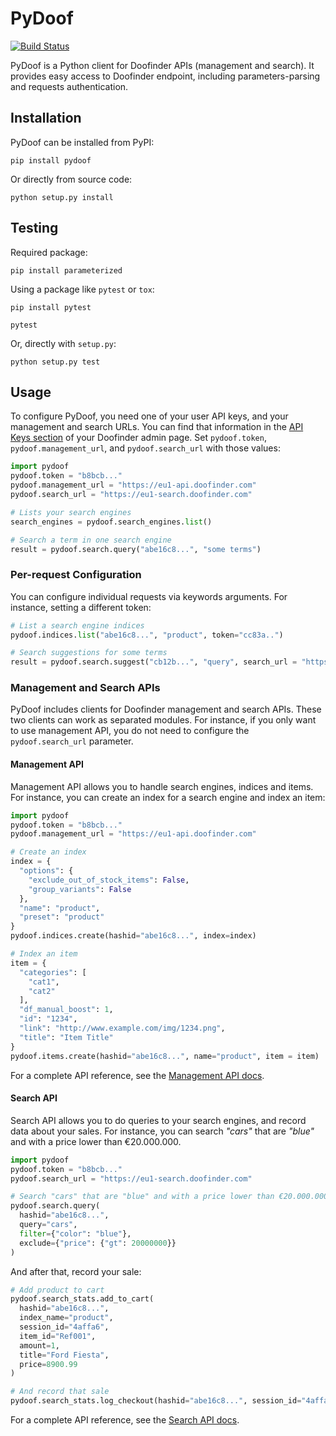 # PyDoof

[![Build Status](https://api.travis-ci.org/doofinder/pydoof.svg?branch=master)](https://travis-ci.org/doofinder/pydoof)

PyDoof is a Python client for Doofinder APIs (management and search). It provides easy access to Doofinder endpoint, including parameters-parsing and requests authentication.

## Installation

PyDoof can be installed from PyPI:

```shell
pip install pydoof
```

Or directly from source code:

```shell
python setup.py install
```

## Testing

Required package:

```shell
pip install parameterized
```

Using a package like `pytest` or `tox`:

```shell
pip install pytest

pytest
```

Or, directly with `setup.py`:

```shell
python setup.py test
```

## Usage

To configure PyDoof, you need one of your user API keys, and your management and search URLs. You can find that information in the [API Keys section](https://app.doofinder.com/es/admin/api/) of your Doofinder admin page. Set `pydoof.token`, `pydoof.management_url`, and `pydoof.search_url` with those values:

```python
import pydoof
pydoof.token = "b8bcb..."
pydoof.management_url = "https://eu1-api.doofinder.com"
pydoof.search_url = "https://eu1-search.doofinder.com"

# Lists your search engines
search_engines = pydoof.search_engines.list()

# Search a term in one search engine
result = pydoof.search.query("abe16c8...", "some terms")
```

### Per-request Configuration

You can configure individual requests via keywords arguments. For instance, setting a different token:

```python
# List a search engine indices
pydoof.indices.list("abe16c8...", "product", token="cc83a..")

# Search suggestions for some terms
result = pydoof.search.suggest("cb12b...", "query", search_url = "https://eu1-search.doofinder.com")
```

### Management and Search APIs

PyDoof includes clients for Doofinder management and search APIs. These two clients can work as separated modules. For instance, if you only want to use management API, you do not need to configure the `pydoof.search_url` parameter.

#### Management API

Management API allows you to handle search engines, indices and items. For instance, you can create an index for a search engine and index an item:

```python
import pydoof
pydoof.token = "b8bcb..."
pydoof.management_url = "https://eu1-api.doofinder.com"

# Create an index
index = {
  "options": {
    "exclude_out_of_stock_items": False,
    "group_variants": False
  },
  "name": "product",
  "preset": "product"
}
pydoof.indices.create(hashid="abe16c8...", index=index)

# Index an item
item = {
  "categories": [
    "cat1",
    "cat2"
  ],
  "df_manual_boost": 1,
  "id": "1234",
  "link": "http://www.example.com/img/1234.png",
  "title": "Item Title"
}
pydoof.items.create(hashid="abe16c8...", name="product", item = item)
```

For a complete API reference, see the [Management API docs](https://docs.doofinder.com/api/management/v2/index.html).

#### Search API

Search API allows you to do queries to your search engines, and record data about your sales. For instance, you can search _"cars"_ that are _"blue"_ and with a price lower than €20.000.000.

```python
import pydoof
pydoof.token = "b8bcb..."
pydoof.search_url = "https://eu1-search.doofinder.com"

# Search "cars" that are "blue" and with a price lower than €20.000.000
pydoof.search.query(
  hashid="abe16c8...",
  query="cars",
  filter={"color": "blue"},
  exclude={"price": {"gt": 20000000}}
)
```

And after that, record your sale:

```python
# Add product to cart
pydoof.search_stats.add_to_cart(
  hashid="abe16c8...",
  index_name="product",
  session_id="4affa6",
  item_id="Ref001",
  amount=1,
  title="Ford Fiesta",
  price=8900.99
)

# And record that sale
pydoof.search_stats.log_checkout(hashid="abe16c8...", session_id="4affa6")
```

For a complete API reference, see the [Search API docs](https://docs.doofinder.com/api/search/v6/index.html).
